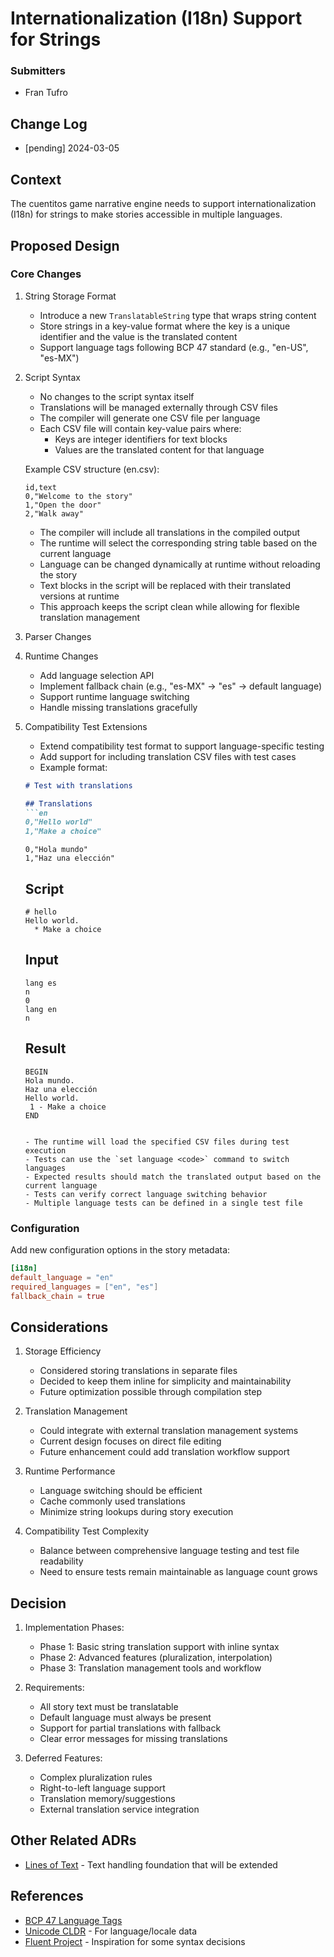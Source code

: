 # Internationalization (I18n) Support for Strings

### Submitters

- Fran Tufro

## Change Log

- [pending] 2024-03-05

## Context

The cuentitos game narrative engine needs to support internationalization (I18n) for strings to make stories accessible in multiple languages.

## Proposed Design

### Core Changes

1. String Storage Format
   - Introduce a new `TranslatableString` type that wraps string content
   - Store strings in a key-value format where the key is a unique identifier and the value is the translated content
   - Support language tags following BCP 47 standard (e.g., "en-US", "es-MX")

2. Script Syntax
   - No changes to the script syntax itself
   - Translations will be managed externally through CSV files
   - The compiler will generate one CSV file per language
   - Each CSV file will contain key-value pairs where:
     - Keys are integer identifiers for text blocks
     - Values are the translated content for that language
   
   Example CSV structure (en.csv):
   ```
   id,text
   0,"Welcome to the story"
   1,"Open the door"
   2,"Walk away"
   ```
   
   - The compiler will include all translations in the compiled output
   - The runtime will select the corresponding string table based on the current language
   - Language can be changed dynamically at runtime without reloading the story
   - Text blocks in the script will be replaced with their translated versions at runtime
   - This approach keeps the script clean while allowing for flexible translation management

3. Parser Changes

4. Runtime Changes
   - Add language selection API
   - Implement fallback chain (e.g., "es-MX" → "es" → default language)
   - Support runtime language switching
   - Handle missing translations gracefully

5. Compatibility Test Extensions
   - Extend compatibility test format to support language-specific testing
   - Add support for including translation CSV files with test cases
   - Example format:

   ```markdown
   # Test with translations

   ## Translations
   ```en
   0,"Hello world"
   1,"Make a choice"
   ```
   
   ```es
   0,"Hola mundo"
   1,"Haz una elección"
   ```

   ## Script
   ```cuentitos
   # hello
   Hello world.
     * Make a choice
   ```

   ## Input
   ```input
   lang es
   n
   0
   lang en
   n
   ```

   ## Result
   ```result
   BEGIN
   Hola mundo.
   Haz una elección
   Hello world.
    1 - Make a choice
   END
   ```
   ```

   - The runtime will load the specified CSV files during test execution
   - Tests can use the `set language <code>` command to switch languages
   - Expected results should match the translated output based on the current language
   - Tests can verify correct language switching behavior
   - Multiple language tests can be defined in a single test file
### Configuration

Add new configuration options in the story metadata:
```toml
[i18n]
default_language = "en"
required_languages = ["en", "es"]
fallback_chain = true
```

## Considerations

1. Storage Efficiency
   - Considered storing translations in separate files
   - Decided to keep them inline for simplicity and maintainability
   - Future optimization possible through compilation step

2. Translation Management
   - Could integrate with external translation management systems
   - Current design focuses on direct file editing
   - Future enhancement could add translation workflow support

3. Runtime Performance
   - Language switching should be efficient
   - Cache commonly used translations
   - Minimize string lookups during story execution

4. Compatibility Test Complexity
   - Balance between comprehensive language testing and test file readability
   - Need to ensure tests remain maintainable as language count grows

## Decision

1. Implementation Phases:
   - Phase 1: Basic string translation support with inline syntax
   - Phase 2: Advanced features (pluralization, interpolation)
   - Phase 3: Translation management tools and workflow

2. Requirements:
   - All story text must be translatable
   - Default language must always be present
   - Support for partial translations with fallback
   - Clear error messages for missing translations

3. Deferred Features:
   - Complex pluralization rules
   - Right-to-left language support
   - Translation memory/suggestions
   - External translation service integration

## Other Related ADRs

- [Lines of Text](000005-lines-of-text.md) - Text handling foundation that will be extended

## References

- [BCP 47 Language Tags](https://www.rfc-editor.org/info/bcp47)
- [Unicode CLDR](https://cldr.unicode.org/) - For language/locale data
- [Fluent Project](https://projectfluent.org/) - Inspiration for some syntax decisions 